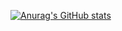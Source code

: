 [![Anurag's GitHub stats](https://github-readme-stats-git-master-ace-shyjans-projects.vercel.app/api?username=anuraghazra)](https://github.com/anuraghazra/github-readme-stats)

